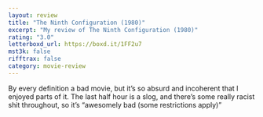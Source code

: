 ```yaml
---
layout: review
title: "The Ninth Configuration (1980)"
excerpt: "My review of The Ninth Configuration (1980)"
rating: "3.0"
letterboxd_url: https://boxd.it/1FF2u7
mst3k: false
rifftrax: false
category: movie-review
---
```


By every definition a bad movie, but it’s so absurd and incoherent that I enjoyed parts of it. The last half hour is a slog, and there’s some really racist shit throughout, so it’s “awesomely bad (some restrictions apply)”
